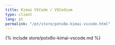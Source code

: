 ```yaml
---
title: Kimai VSCode / VSCodium
type: client
lang: pt
permalink: "/pt/store/potx8o-kimai-vscode.html"
---
```


{% include store/potx8o-kimai-vscode.md %}